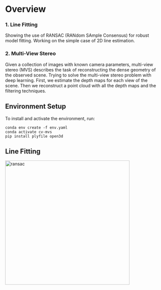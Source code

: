 # Overview

### 1. Line Fitting
Showing the use of RANSAC (RANdom SAmple Consensus) for robust model fitting. Working on the simple case of 2D line estimation.
### 2. Multi-View Stereo
Given a collection of images with known camera parameters, multi-view stereo (MVS) describes the task of reconstructing the dense geometry of the observed scene.
Trying to solve the multi-view stereo problem with deep learning. First, we estimate the depth maps for each view of the scene. Then we reconstruct a point cloud with all the depth maps and the filtering techniques.

## Environment Setup

To install and activate the environment, run:
```
conda env create -f env.yaml
conda activate cv-mvs
pip install plyfile open3d
```

## Line Fitting

<img width="400" alt="ransac" src="https://user-images.githubusercontent.com/47776895/144763238-cd0097bc-452c-4196-9ae8-25836b4ba011.png">
